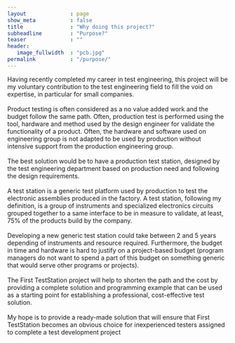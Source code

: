 ```yaml
---
layout              : page
show_meta           : false
title               : "Why doing this project?"
subheadline         : "Purpose?"
teaser              : ""
header:
   image_fullwidth  : "pcb.jpg"
permalink           : "/purpose/"
---
```

Having recently completed my career in test engineering, this project will be my voluntary contribution to the test engineering field to fill the void on expertise, in particular for small companies.<br><br>
Product testing is often considered as a no value added work and the budget follow the same path. Often, production test is performed using the tool, hardware and method used by the design engineer for validate the functionality of a product.  Often, the hardware and software used on engineering group is not adapted to be used by production without intensive support from the production engineering group.<br><br>
The best solution would be to have a production test station, designed by the test engineering department based on production need and following the design requirements.<br><br>
A test station is a generic test platform used by production to test the electronic assemblies produced in the factory.  A test station, following my definition, is a group of instruments and specialized electronics circuits grouped together to a same interface to be in measure to validate, at least, 75% of the products build by the company.<br><br>
Developing a new generic test station could take between 2 and 5 years depending of instruments and resource required.  Furthermore, the budget in time and hardware is hard to justify on a project-based budget (program managers do not want to spend a part of this budget on something generic that would serve other programs or projects).<br><br>
The First TestStation project will help to shorten the path and the cost by providing a complete solution and programming example that can be used as a starting point for establishing a professional, cost-effective test solution.<br><br>
My hope is to provide a ready-made solution that will ensure that First TestStation becomes an obvious choice for inexperienced testers assigned to complete a test development project


